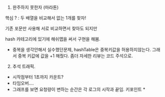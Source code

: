 1. 완주하지 못한자 (마라톤)

핵심 ? : 두 배열을 비교해서 없는 1개를 찾자!

기존 포문만 사용해 서로 비교하면서 찾아도 되지만

hash 카테고리에 있기에 해쉬맵을 써서 구현을 해봄.

+ 중복을 생각안해서 실수했던문제, hashTable은 중복키값을 허용하지않는다. 그래서 중복 키값에 값을 +1 해줬다. 좀더 자세한 리뷰는 코드 주석으로.


2. 추석 트래픽.

+ 시작점부터 1초까지 카운트?
+ 타임오버....
+ 그래프를 보면 요청량이 변하는 순간은 각 로그의 시작과 끝임. 키포인트 *



